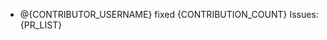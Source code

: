 * <!-- SPDX-License-Identifier: Apache-2.0
  --> @{CONTRIBUTOR_USERNAME} fixed {CONTRIBUTION_COUNT} Issues: {PR_LIST}